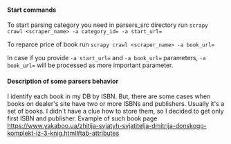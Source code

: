 #### Start commands
To start parsing category you need in parsers_src directory run 
`scrapy crawl <scraper_name> -a category_id= -a start_url=`

To reparce price of book run 
`scrapy crawl <scraper_name> -a book_url=`

In case if you provide `-a start_url=` and `-a book_url=` parameters, `-a book_url=` will be processed as more important
parameter.

#### Description of some parsers behavior

I identify each book in my DB by ISBN. But, there are some cases when books  on dealer's site have two or more ISBNs and
 publishers. Usually it's a set of books. I didn`t have a clue how to store them, so I decided to get only first ISBN and
 publisher. Example of such book page 
 https://www.yakaboo.ua/zhitija-svjatyh-svjatitelja-dmitrija-donskogo-komplekt-iz-3-knig.html#tab-attributes